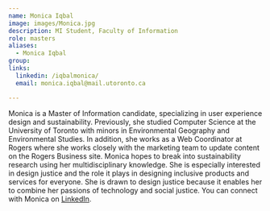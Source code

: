 ```yaml
---
name: Monica Iqbal
image: images/Monica.jpg
description: MI Student, Faculty of Information
role: masters
aliases: 
  - Monica Iqbal
group: 
links:
  linkedin: /iqbalmonica/
  email: monica.iqbal@mail.utoronto.ca

---
```


Monica is a Master of Information candidate, specializing in user 
experience design and sustainability. Previously, she studied 
Computer Science at the University of Toronto with minors in 
Environmental Geography and Environmental Studies. In addition, 
she works as a Web Coordinator at Rogers where she works 
closely with the marketing team to update content on the Rogers 
Business site. Monica hopes to break into sustainability research 
using her multidisciplinary knowledge. She is especially interested 
in design justice and the role it plays in designing inclusive 
products and services for everyone. She is drawn to design justice 
because it enables her to combine her passions of technology and 
social justice. You can connect with Monica on [LinkedIn](https://www.linkedin.com/in/iqbalmonica/).
